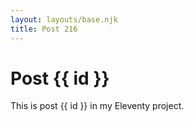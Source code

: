 ```yaml
---
layout: layouts/base.njk
title: Post 216
---
```


# Post {{ id }}

This is post {{ id }} in my Eleventy project.

